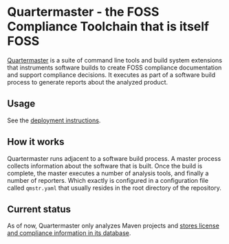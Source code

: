 # Quartermaster - the FOSS Compliance Toolchain that is itself FOSS

[Quartermaster](http://qmstr.org) is a suite of command line tools and build system extensions that instruments software builds to create
FOSS compliance documentation and support compliance decisions. It executes as part of a software build process to generate reports about the analyzed product.

## Usage

See the [deployment instructions](deploy/README.md#deployment-instructions).

## How it works

Quartermaster runs adjacent to a software build process. A master
process collects information about the software that is built. Once
the build is complete, the master executes a number of analysis tools,
and finally a number of reporters. Which exactly is configured in  a
configuration file called `qmstr.yaml` that usually resides in the
root directory of the repository.

## Current status

As of now, Quartermaster only analyzes Maven projects and [stores license and compliance information in its database](deploy/README.md#results).
